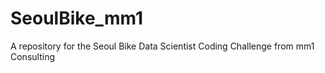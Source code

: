 # SeoulBike_mm1
A repository for the Seoul Bike Data Scientist Coding Challenge from mm1 Consulting
